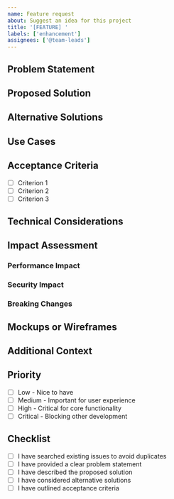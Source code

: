 ```yaml
---
name: Feature request
about: Suggest an idea for this project
title: '[FEATURE] '
labels: ['enhancement']
assignees: ['@team-leads']
---
```


## Problem Statement

<!-- A clear and concise description of what problem this feature would solve -->

## Proposed Solution

<!-- A clear and concise description of what you want to happen -->

## Alternative Solutions

<!-- A clear and concise description of any alternative solutions or features you've considered -->

## Use Cases

<!-- Describe the specific use cases where this feature would be beneficial -->

## Acceptance Criteria

<!-- List the specific requirements that would make this feature complete -->

- [ ] Criterion 1
- [ ] Criterion 2
- [ ] Criterion 3

## Technical Considerations

<!-- Any technical considerations, dependencies, or implementation details -->

## Impact Assessment

<!-- Describe the impact this feature would have on the system -->

### Performance Impact
<!-- Will this feature impact performance? How? -->

### Security Impact
<!-- Are there any security considerations? -->

### Breaking Changes
<!-- Will this feature introduce any breaking changes? -->

## Mockups or Wireframes

<!-- If applicable, add mockups or wireframes to help visualize the feature -->

## Additional Context

<!-- Add any other context or screenshots about the feature request here -->

## Priority

<!-- How important is this feature? -->

- [ ] Low - Nice to have
- [ ] Medium - Important for user experience
- [ ] High - Critical for core functionality
- [ ] Critical - Blocking other development

## Checklist

- [ ] I have searched existing issues to avoid duplicates
- [ ] I have provided a clear problem statement
- [ ] I have described the proposed solution
- [ ] I have considered alternative solutions
- [ ] I have outlined acceptance criteria
